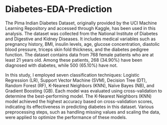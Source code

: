 # Diabetes-EDA-Prediction
The Pima Indian Diabetes Dataset, originally provided by the UCI Machine Learning Repository and accessed through Kaggle, has been used in this analysis. The dataset was collected from the National Institute of Diabetes and Digestive and Kidney Diseases. It includes medical variables such as pregnancy history, BMI, insulin levels, age, glucose concentration, diastolic blood pressure, triceps skin fold thickness, and the diabetes pedigree function. The dataset contains data from 768 female patients who are at least 21 years old. Among these patients, 268 (34.90%) have been diagnosed with diabetes, while 500 (65.10%) have not.

In this study, I employed seven classification techniques: Logistic Regression (LR), Support Vector Machine (SVM), Decision Tree (DT), Random Forest (RF), K-Nearest Neighbors (KNN), Naïve Bayes (NB), and Gradient Boosting (GB). Each model was evaluated using cross-validation to determine the best-performing model. The K-Nearest Neighbors (KNN) model achieved the highest accuracy based on cross-validation scores, indicating its effectiveness in predicting diabetes in this dataset. Various preprocessing steps, such as handling missing values and scaling the data, were applied to optimize the performance of these models.
